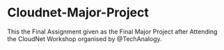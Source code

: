 # Cloudnet-Major-Project
This the Final Assignment given as the Final Major Project after Attending the CloudNet Workshop organised by @TechAnalogy. 
